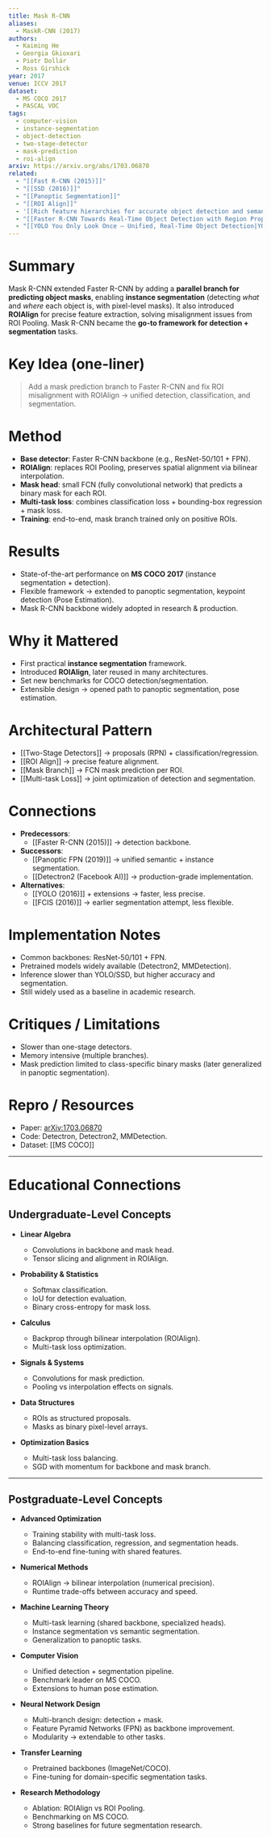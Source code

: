 ```yaml
---
title: Mask R-CNN
aliases:
  - MaskR-CNN (2017)
authors:
  - Kaiming He
  - Georgia Gkioxari
  - Piotr Dollár
  - Ross Girshick
year: 2017
venue: ICCV 2017
dataset:
  - MS COCO 2017
  - PASCAL VOC
tags:
  - computer-vision
  - instance-segmentation
  - object-detection
  - two-stage-detector
  - mask-prediction
  - roi-align
arxiv: https://arxiv.org/abs/1703.06870
related:
  - "[[Fast R-CNN (2015)]]"
  - "[[SSD (2016)]]"
  - "[[Panoptic Segmentation]]"
  - "[[ROI Align]]"
  - '[[Rich feature hierarchies for accurate object detection and semantic segmentation" (R-CNN)|R-CNN]]'
  - "[[Faster R-CNN Towards Real-Time Object Detection with Region Proposal Networks|Faster R-CNN]]"
  - "[[YOLO You Only Look Once — Unified, Real-Time Object Detection|YOLO (2016)]]"
---
```


# Summary
Mask R-CNN extended Faster R-CNN by adding a **parallel branch for predicting object masks**, enabling **instance segmentation** (detecting *what* and *where* each object is, with pixel-level masks). It also introduced **ROIAlign** for precise feature extraction, solving misalignment issues from ROI Pooling. Mask R-CNN became the **go-to framework for detection + segmentation** tasks.

# Key Idea (one-liner)
> Add a mask prediction branch to Faster R-CNN and fix ROI misalignment with ROIAlign → unified detection, classification, and segmentation.

# Method
- **Base detector**: Faster R-CNN backbone (e.g., ResNet-50/101 + FPN).
- **ROIAlign**: replaces ROI Pooling, preserves spatial alignment via bilinear interpolation.
- **Mask head**: small FCN (fully convolutional network) that predicts a binary mask for each ROI.
- **Multi-task loss**: combines classification loss + bounding-box regression + mask loss.
- **Training**: end-to-end, mask branch trained only on positive ROIs.

# Results
- State-of-the-art performance on **MS COCO 2017** (instance segmentation + detection).
- Flexible framework → extended to panoptic segmentation, keypoint detection (Pose Estimation).
- Mask R-CNN backbone widely adopted in research & production.

# Why it Mattered
- First practical **instance segmentation** framework.
- Introduced **ROIAlign**, later reused in many architectures.
- Set new benchmarks for COCO detection/segmentation.
- Extensible design → opened path to panoptic segmentation, pose estimation.

# Architectural Pattern
- [[Two-Stage Detectors]] → proposals (RPN) + classification/regression.
- [[ROI Align]] → precise feature alignment.
- [[Mask Branch]] → FCN mask prediction per ROI.
- [[Multi-task Loss]] → joint optimization of detection and segmentation.

# Connections
- **Predecessors**:
  - [[Faster R-CNN (2015)]] → detection backbone.
- **Successors**:
  - [[Panoptic FPN (2019)]] → unified semantic + instance segmentation.
  - [[Detectron2 (Facebook AI)]] → production-grade implementation.
- **Alternatives**:
  - [[YOLO (2016)]] + extensions → faster, less precise.
  - [[FCIS (2016)]] → earlier segmentation attempt, less flexible.

# Implementation Notes
- Common backbones: ResNet-50/101 + FPN.
- Pretrained models widely available (Detectron2, MMDetection).
- Inference slower than YOLO/SSD, but higher accuracy and segmentation.
- Still widely used as a baseline in academic research.

# Critiques / Limitations
- Slower than one-stage detectors.
- Memory intensive (multiple branches).
- Mask prediction limited to class-specific binary masks (later generalized in panoptic segmentation).

# Repro / Resources
- Paper: [arXiv:1703.06870](https://arxiv.org/abs/1703.06870)
- Code: Detectron, Detectron2, MMDetection.
- Dataset: [[MS COCO]]

---

# Educational Connections

## Undergraduate-Level Concepts
- **Linear Algebra**
  - Convolutions in backbone and mask head.
  - Tensor slicing and alignment in ROIAlign.
  
- **Probability & Statistics**
  - Softmax classification.
  - IoU for detection evaluation.
  - Binary cross-entropy for mask loss.

- **Calculus**
  - Backprop through bilinear interpolation (ROIAlign).
  - Multi-task loss optimization.

- **Signals & Systems**
  - Convolutions for mask prediction.
  - Pooling vs interpolation effects on signals.

- **Data Structures**
  - ROIs as structured proposals.
  - Masks as binary pixel-level arrays.

- **Optimization Basics**
  - Multi-task loss balancing.
  - SGD with momentum for backbone and mask branch.

---

## Postgraduate-Level Concepts
- **Advanced Optimization**
  - Training stability with multi-task loss.
  - Balancing classification, regression, and segmentation heads.
  - End-to-end fine-tuning with shared features.

- **Numerical Methods**
  - ROIAlign → bilinear interpolation (numerical precision).
  - Runtime trade-offs between accuracy and speed.

- **Machine Learning Theory**
  - Multi-task learning (shared backbone, specialized heads).
  - Instance segmentation vs semantic segmentation.
  - Generalization to panoptic tasks.

- **Computer Vision**
  - Unified detection + segmentation pipeline.
  - Benchmark leader on MS COCO.
  - Extensions to human pose estimation.

- **Neural Network Design**
  - Multi-branch design: detection + mask.
  - Feature Pyramid Networks (FPN) as backbone improvement.
  - Modularity → extendable to other tasks.

- **Transfer Learning**
  - Pretrained backbones (ImageNet/COCO).
  - Fine-tuning for domain-specific segmentation tasks.

- **Research Methodology**
  - Ablation: ROIAlign vs ROI Pooling.
  - Benchmarking on MS COCO.
  - Strong baselines for future segmentation research.
